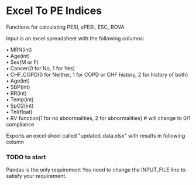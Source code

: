 # Excel To PE Indices
Functions for calculating PESI, sPESI, ESC, BOVA

Input is an excel spreadsheet with the following columns:

• MRN(int)\
• Age(int)\
• Sex(M or F)\
• Cancer(0 for No, 1 for Yes)\
• CHF_COPD(0 for Neither, 1 for COPD or CHF history, 2 for history of both)\
• Age(int)\
• SBP(int)\
• RR(int)\
• Temp(int)\
• SpO2(int)\
• TnI(float)\
• RV function(1 for no abnormalities, 2 for abnormalities) # will change to 0/1 compliance

Exports an excel sheet called "updated_data.xlsx" with results in following column

### TODO to start

Pandas is the only requirement
You need to change the INPUT_FILE line to satisfy your requirement.

